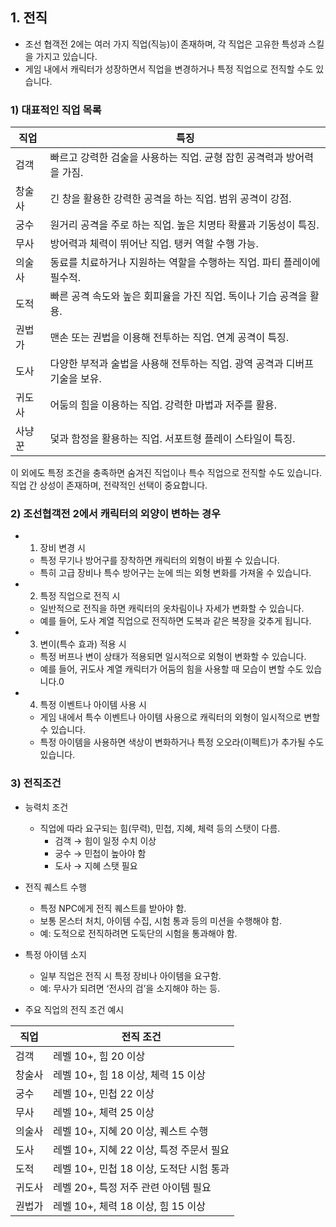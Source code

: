 ## 1. 전직
- 조선 협객전 2에는 여러 가지 직업(직능)이 존재하며, 각 직업은 고유한 특성과 스킬을 가지고 있습니다.
- 게임 내에서 캐릭터가 성장하면서 직업을 변경하거나 특정 직업으로 전직할 수도 있습니다.

### 1) 대표적인 직업 목록

| 직업 | 특징|
|---|---|
| 검객   | 빠르고 강력한 검술을 사용하는 직업. 균형 잡힌 공격력과 방어력을 가짐.|
| 창술사 | 긴 창을 활용한 강력한 공격을 하는 직업. 범위 공격이 강점.|
|궁수    | 원거리 공격을 주로 하는 직업. 높은 치명타 확률과 기동성이 특징.|
|무사    | 방어력과 체력이 뛰어난 직업. 탱커 역할 수행 가능.|
|의술사  | 동료를 치료하거나 지원하는 역할을 수행하는 직업. 파티 플레이에 필수적.|
|도적    | 빠른 공격 속도와 높은 회피율을 가진 직업. 독이나 기습 공격을 활용.|
|권법가  | 맨손 또는 권법을 이용해 전투하는 직업. 연계 공격이 특징.|
|도사    | 다양한 부적과 술법을 사용해 전투하는 직업. 광역 공격과 디버프 기술을 보유.|
|귀도사  | 어둠의 힘을 이용하는 직업. 강력한 마법과 저주를 활용.|
|사냥꾼  | 덫과 함정을 활용하는 직업. 서포트형 플레이 스타일이 특징.|

이 외에도 특정 조건을 충족하면 숨겨진 직업이나 특수 직업으로 전직할 수도 있습니다. 직업 간 상성이 존재하며, 전략적인 선택이 중요합니다.

### 2) 조선협객전 2에서 캐릭터의 외양이 변하는 경우
- 1. 장비 변경 시
  - 특정 무기나 방어구를 장착하면 캐릭터의 외형이 바뀔 수 있습니다.
  - 특히 고급 장비나 특수 방어구는 눈에 띄는 외형 변화를 가져올 수 있습니다.
- 2. 특정 직업으로 전직 시
  - 일반적으로 전직을 하면 캐릭터의 옷차림이나 자세가 변화할 수 있습니다.
  - 예를 들어, 도사 계열 직업으로 전직하면 도복과 같은 복장을 갖추게 됩니다.
- 3. 변이(특수 효과) 적용 시
  - 특정 버프나 변이 상태가 적용되면 일시적으로 외형이 변화할 수 있습니다.
  - 예를 들어, 귀도사 계열 캐릭터가 어둠의 힘을 사용할 때 모습이 변할 수도 있습니다.0
- 4. 특정 이벤트나 아이템 사용 시
  - 게임 내에서 특수 이벤트나 아이템 사용으로 캐릭터의 외형이 일시적으로 변할 수 있습니다.
  - 특정 아이템을 사용하면 색상이 변화하거나 특정 오오라(이펙트)가 추가될 수도 있습니다.






### 3) 전직조건
- 능력치 조건
  - 직업에 따라 요구되는 힘(무력), 민첩, 지혜, 체력 등의 스탯이 다름.
    - 검객 → 힘이 일정 수치 이상
    - 궁수 → 민첩이 높아야 함
    - 도사 → 지혜 스탯 필요

- 전직 퀘스트 수행
  - 특정 NPC에게 전직 퀘스트를 받아야 함.
  - 보통 몬스터 처치, 아이템 수집, 시험 통과 등의 미션을 수행해야 함.
  - 예: 도적으로 전직하려면 도둑단의 시험을 통과해야 함.

- 특정 아이템 소지
  - 일부 직업은 전직 시 특정 장비나 아이템을 요구함.
  - 예: 무사가 되려면 ‘전사의 검’을 소지해야 하는 등.

- 주요 직업의 전직 조건 예시

| 직업 | 전직 조건|
|---|---|
|검객	|레벨 10+, 힘 20 이상|
|창술사	|레벨 10+, 힘 18 이상, 체력 15 이상|
|궁수|	레벨 10+, 민첩 22 이상|
|무사	|레벨 10+, 체력 25 이상|
|의술사|	레벨 10+, 지혜 20 이상, 퀘스트 수행|
|도사	|레벨 10+, 지혜 22 이상, 특정 주문서 필요|
|도적	|레벨 10+, 민첩 18 이상, 도적단 시험 통과|
|귀도사	|레벨 20+, 특정 저주 관련 아이템 필요|
|권법가	|레벨 10+, 체력 18 이상, 힘 15 이상|
